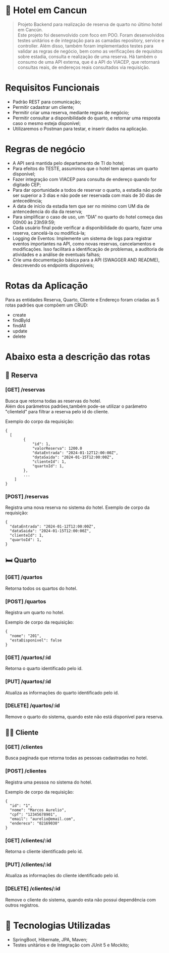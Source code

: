 # :hotel: Hotel em Cancun
> Projeto Backend para realização de reserva de quarto no último hotel em Cancún. <br/>
> Este projeto foi desenvolvido com foco em POO. Foram desenvolvidos testes unitários e de integração para as camadas repository, service e controller.
> Além disso, também foram implementados testes para validar as regras de negócio, bem como as verificações de requisitos sobre estadia, consulta e realização de uma reserva.
> Há também o consumo de uma API externa, que é a API do VIACEP, que retornará consultas reais, de endereços reais consultados via requisição.

# Requisitos Funcionais
- Padrão REST para comunicação;
- Permitir cadastrar um cliente;
- Permitir criar uma reserva, mediante regras de negócio;
- Permitir consultar a disponibilidade do quarto, e retornar uma resposta caso o mesmo esteja disponível;
- Utilizaremos o Postman para testar, e inserir dados na aplicação.

# Regras de negócio
- A API será mantida pelo departamento de TI do hotel;
- Para efeitos do TESTE, assumimos que o hotel tem apenas um quarto disponível;
- Fazer integração com VIACEP para consulta de endereço quando for digitado CEP;
- Para dar oportunidade a todos de reservar o quarto, a estadia não pode ser superior a 3 dias e não pode ser reservada com mais de 30 dias de antecedência;
- A data de início da estadia tem que ser no minimo com UM dia de antencedencia do dia da reserva;
- Para simplificar o caso de uso, um “DIA” no quarto do hotel começa das 00h00 às 23h59:59;
- Cada usuário final pode verificar a disponibilidade do quarto, fazer uma reserva, cancelá-la ou modificá-la;
- Logging de Eventos: Implemente um sistema de logs para registrar eventos importantes na API, como novas reservas, cancelamentos e modificações.
  Isso facilitará a identificação de problemas, a auditoria de atividades e a análise de eventuais falhas;
- Crie uma documentação básica para a API (SWAGGER AND README), descrevendo os endpoints disponíveis;

# Rotas da Aplicação

Para as entidades Reserva, Quarto, Cliente e Endereço foram criadas as 5 rotas padrões que compõem um CRUD:

- create
- findById
- findAll
- update
- delete

# Abaixo esta a descrição das rotas

## :bookmark: Reserva

### [GET] /reservas
Busca que retorna todas as reservas do hotel.<br/>
Além dos parâmetros padrões,também pode-se utilizar o parâmetro "clienteId" para filtrar a reserva pelo id do cliente. <br/>

Exemplo do corpo da requisição:

```
{
  [
        {
            "id": 1,
            "valorReserva": 1200.0
            "dataEntrada": "2024-01-12T12:00:00Z",
            "dataSaida": "2024-01-15T12:00:00Z",
            "clienteId": 1,
            "quartoId": 1,
        },
        ...
    ]
}
```
### [POST] /reservas
Registra uma nova reserva no sistema do hotel. Exemplo de corpo da requisição:
``` 
{
  "dataEntrada": "2024-01-12T12:00:00Z",
  "dataSaida": "2024-01-15T12:00:00Z",
  "clienteId": 1,
  "quartoId": 1,
} 
```

## :bed: Quarto

### [GET] /quartos
Retorna todos os quartos do hotel.
### [POST] /quartos
Registra um quarto no hotel. 

Exemplo de corpo da requisição:
``` 
{
  "nome": "201",
  "estaDisponivel": false
} 
```
    
### [GET] /quartos/:id
Retorna o quarto identificado pelo id.
### [PUT] /quartos/:id
Atualiza as informações do quarto identificado pelo id.
### [DELETE] /quartos/:id
Remove o quarto do sistema, quando este não está disponível para reserva.

## :curly_haired_man: Cliente

### [GET] /clientes
Busca paginada que retorna todas as pessoas cadastradas no hotel.
### [POST] /clientes
Registra uma pessoa no sistema do hotel. 

Exemplo de corpo da requisição:
``` 
{
  "id": "1",
  "nome": "Marcos Aurelio",
  "cpf": "12345678901",
  "email": "aurelio@email.com",
  "endereco": "02169030"
} 
```
    
### [GET] /clientes/:id
Retorna o cliente identificado pelo id.
### [PUT] /clientes/:id
Atualiza as informações do cliente identificado pelo id.
### [DELETE] /clientes/:id
Remove o cliente do sistema, quando esta não possui dependência com outros registros.

# :abacus: Tecnologias Utilizadas
- SpringBoot, Hibernate, JPA, Maven;
- Testes unitários e de Integração com JUnit 5 e Mockito;





